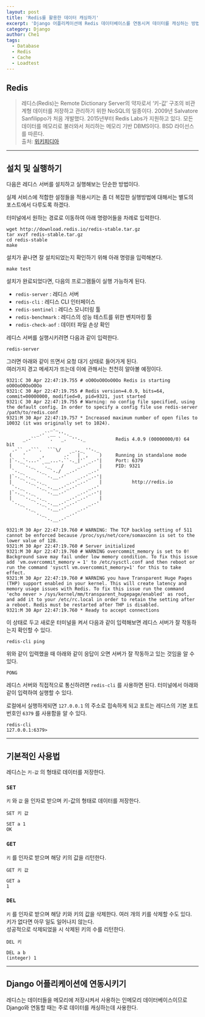 ```yaml
---
layout: post
title: 'Redis를 활용한 데이터 캐싱하기'
excerpt: 'Django 어플리케이션에 Redis 데이터베이스를 연동시켜 데이터를 캐싱하는 방법을 알아본다.'
category: Django
author: Che1
tags:
  - Database
  - Redis
  - Cache
  - Loadtest
---
```


## Redis

> 레디스(Redis)는 Remote Dictionary Server의 약자로서 ‘키-값’ 구조의 비관계형 데이터를 저장하고 관리하기 위한 NoSQL의 일종이다. 2009년 Salvatore Sanfilippo가 처음 개발했다. 2015년부터 Redis Labs가 지원하고 있다. 모든 데이터를 메모리로 불러와서 처리하는 메모리 기반 DBMS이다. BSD 라이선스를 따른다.  
> 출처: [위키피디아](https://ko.wikipedia.org/wiki/%EB%A0%88%EB%94%94%EC%8A%A4)

- - -

## 설치 및 실행하기

다음은 레디스 서버를 설치하고 실행해보는 단순한 방법이다.  

실제 서비스에 적합한 설정들을 적용시키는 좀 더 복잡한 실행방법에 대해서는 별도의 포스트에서 다루도록 하겠다.

터미널에서 원하는 경로로 이동하여 아래 명령어들을 차례로 입력한다.  

```
wget http://download.redis.io/redis-stable.tar.gz
tar xvzf redis-stable.tar.gz
cd redis-stable
make
```

설치가 끝나면 잘 설치되었는지 확인하기 위해 아래 명령을 입력해본다.  

```
make test
```

설치가 완료되었다면, 다음의 프로그램들이 실행 가능하게 된다.

- `redis-server` : 레디스 서버
- `redis-cli` : 레디스 CLI 인터페이스
- `redis-sentinel` : 레디스 모니터링 툴
- `redis-benchmark` : 레디스의 성능 테스트를 위한 벤치마킹 툴
- `redis-check-aof` : 데이터 파일 손상 확인

레디스 서버를 실행시키려면 다음과 같이 입력한다.  

```
redis-server
```

그러면 아래와 같이 뜨면서 요청 대기 상태로 들어가게 된다.  
여러가지 경고 메세지가 뜨는데 이에 관해서는 천천히 알아볼 예정이다.

```
9321:C 30 Apr 22:47:19.755 # oO0OoO0OoO0Oo Redis is starting oO0OoO0OoO0Oo
9321:C 30 Apr 22:47:19.755 # Redis version=4.0.9, bits=64, commit=00000000, modified=0, pid=9321, just started
9321:C 30 Apr 22:47:19.755 # Warning: no config file specified, using the default config. In order to specify a config file use redis-server /path/to/redis.conf
9321:M 30 Apr 22:47:19.757 * Increased maximum number of open files to 10032 (it was originally set to 1024).
                _._                                                  
           _.-``__ ''-._                                             
      _.-``    `.  `_.  ''-._           Redis 4.0.9 (00000000/0) 64 bit
  .-`` .-```.  ```\/    _.,_ ''-._                                   
 (    '      ,       .-`  | `,    )     Running in standalone mode
 |`-._`-...-` __...-.``-._|'` _.-'|     Port: 6379
 |    `-._   `._    /     _.-'    |     PID: 9321
  `-._    `-._  `-./  _.-'    _.-'                                   
 |`-._`-._    `-.__.-'    _.-'_.-'|                                  
 |    `-._`-._        _.-'_.-'    |           http://redis.io        
  `-._    `-._`-.__.-'_.-'    _.-'                                   
 |`-._`-._    `-.__.-'    _.-'_.-'|                                  
 |    `-._`-._        _.-'_.-'    |                                  
  `-._    `-._`-.__.-'_.-'    _.-'                                   
      `-._    `-.__.-'    _.-'                                       
          `-._        _.-'                                           
              `-.__.-'                                               

9321:M 30 Apr 22:47:19.760 # WARNING: The TCP backlog setting of 511 cannot be enforced because /proc/sys/net/core/somaxconn is set to the lower value of 128.
9321:M 30 Apr 22:47:19.760 # Server initialized
9321:M 30 Apr 22:47:19.760 # WARNING overcommit_memory is set to 0! Background save may fail under low memory condition. To fix this issue add 'vm.overcommit_memory = 1' to /etc/sysctl.conf and then reboot or run the command 'sysctl vm.overcommit_memory=1' for this to take effect.
9321:M 30 Apr 22:47:19.760 # WARNING you have Transparent Huge Pages (THP) support enabled in your kernel. This will create latency and memory usage issues with Redis. To fix this issue run the command 'echo never > /sys/kernel/mm/transparent_hugepage/enabled' as root, and add it to your /etc/rc.local in order to retain the setting after a reboot. Redis must be restarted after THP is disabled.
9321:M 30 Apr 22:47:19.760 * Ready to accept connections
```

이 상태로 두고 새로운 터미널을 켜서 다음과 같이 입력해보면 레디스 서버가 잘 작동하는지 확인할 수 있다.

```
redis-cli ping
```

위와 같이 입력했을 때 아래와 같이 응답이 오면 서버가 잘 작동하고 있는 것임을 알 수 있다.

```
PONG
```

레디스 서버와 직접적으로 통신하려면 `redis-cli` 를 사용하면 된다. 터미널에서 아래와 같이 입력하여 실행할 수 있다.  

로컬에서 실행하게되면 `127.0.0.1` 의 주소로 접속하게 되고 포트는 레디스의 기본 포트번호인 `6379` 를 사용함을 알 수 있다.

```
redis-cli
127.0.0.1:6379>
```

- - -

## 기본적인 사용법

레디스는 `키-값` 의 형태로 데이터를 저장한다.  

### `SET`

`키` 와 `값` 을 인자로 받으며 키-값의 형태로 데이터를 저장한다.

```
SET 키 값
```

```
SET a 1
OK
```

### `GET`

`키` 를 인자로 받으며 해당 키의 값을 리턴한다.  

```
GET 키 값
```

```
GET a
1
```

### `DEL`

`키` 를 인자로 받으며 해당 키와 키의 값을 삭제한다. 여러 개의 키를 삭제할 수도 있다.  
키가 없다면 아무 일도 일어나지 않는다.  
성공적으로 삭제되었을 시 삭제된 키의 수를 리턴한다.  

```
DEL 키
```

```
DEL a b
(integer) 1
```

- - -

## Django 어플리케이션에 연동시키기

레디스는 데이터들을 메모리에 저장시켜서 사용하는 인메모리 데이터베이스이므로 Django와 연동할 때는 주로 데이터를 캐싱하는데 사용한다.  

